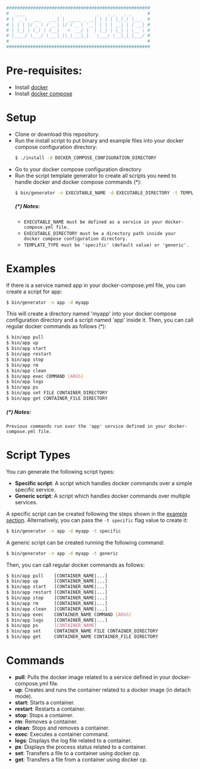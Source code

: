 ```sh
######################################################
#  ____             _             _   _ _   _ _      #
# |  _ \  ___   ___| | _____ _ __| | | | |_(_) |___  #
# | | | |/ _ \ / __| |/ / _ \ '__| | | | __| | / __| #
# | |_| | (_) | (__|   <  __/ |  | |_| | |_| | \__ \ #
# |____/ \___/ \___|_|\_\___|_|   \___/ \__|_|_|___/ #
#                                                    #
######################################################
```
# Pre-requisites:
* Install [docker]
* Install [docker compose]

# Setup
* Clone or download this repository.
* Run the install script to put binary and example files into your docker compose configuration directory:
    ```sh
    $ ./install -d DOCKER_COMPOSE_CONFIGURATION_DIRECTORY
    ```
* Go to your docker compose configuration directory
* Run the script template generator to create all scripts you need to handle docker and docker compose commands (*):
    ```sh
    $ bin/generator -n EXECUTABLE_NAME -d EXECUTABLE_DIRECTORY -t TEMPLATE_TYPE
    ```
    ##### (*) Notes:
    * `EXECUTABLE_NAME must be defined as a service in your docker-compose.yml file.`
    * `EXECUTABLE_DIRECTORY must be a directory path inside your docker compose configuration directory.`
    * `TEMPLATE_TYPE must be 'specific' (default value) or 'generic'.`
    
# Examples
If there is a service named app in your docker-compose.yml file, you can create a script for app:
```sh
$ bin/generator -n app -d myapp
```
This will create a directory named 'myapp' into your docker compose configuration directory and a script named 'app'
inside it. Then, you can call regular docker commands as follows (*):
```sh
$ bin/app pull
$ bin/app up
$ bin/app start
$ bin/app restart
$ bin/app stop
$ bin/app rm
$ bin/app clean
$ bin/app exec COMMAND [ARGS]
$ bin/app logs
$ bin/app ps
$ bin/app set FILE CONTAINER_DIRECTORY
$ bin/app get CONTAINER_FILE DIRECTORY
```
##### (*) Notes:
`Previous commands run over the 'app' service defined in your docker-compose.yml file.`

# Script Types
You can generate the following script types:
* **Specific script**: A script which handles docker commands over a simple specific service.
* **Generic script**: A script which handles docker commands over multiple services.

A specific script can be created following the steps shown in the [example section](#examples). Alternatively, you can
pass the `-t specific` flag value to  create it:
```sh
$ bin/generator -n app -d myapp -t specific
```
A generic script can be created running the following command:
```sh
$ bin/generator -n app -d myapp -t generic
```
Then, you can call regular docker commands as follows:
```sh
$ bin/app pull    [CONTAINER_NAME|...]
$ bin/app up      [CONTAINER_NAME|...]
$ bin/app start   [CONTAINER_NAME|...]
$ bin/app restart [CONTAINER_NAME|...]
$ bin/app stop    [CONTAINER_NAME|...]
$ bin/app rm      [CONTAINER_NAME|...]
$ bin/app clean   [CONTAINER_NAME|...]
$ bin/app exec    CONTAINER_NAME COMMAND [ARGS]
$ bin/app logs    [CONTAINER_NAME|...]
$ bin/app ps      [CONTAINER_NAME]
$ bin/app set     CONTAINER_NAME FILE CONTAINER_DIRECTORY
$ bin/app get     CONTAINER_NAME CONTAINER_FILE DIRECTORY
```

# Commands
* **pull**: Pulls the docker image related to a service defined in your docker-compose.yml file.
* **up**: Creates and runs the container related to a docker image (in detach mode).
* **start**: Starts a container.
* **restart**: Restarts a container.
* **stop**: Stops a container.
* **rm**: Removes a container.
* **clean**: Stops and removes a container.
* **exec**: Executes a container command.
* **logs**: Displays the log file related to a container.
* **ps**: Displays the process status related to a container.
* **set**: Transfers a file to a container using docker cp.
* **get**: Transfers a file from a container using docker cp.

[//]: # (Reference links)
[docker]: <https://docs.docker.com/engine/installation/#server>
[docker compose]: <https://docs.docker.com/compose/install/>
